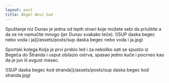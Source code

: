 ```yaml
---
layout: post
title: Begeč Novi Sad
---
```


Spuštanje niz Dunav je jedna od lepih stvari koje možete sebi da priuštite a da
se ne namučite mnogo (jer Dunav svakako teče).
![SUP daska begec nebo voda i ja](/assets/posts/sup daska begec nebo voda i ja.jpg)

Sportski kolega Kolja je prvi probio led i za nekoliko sati se spustio iz Begeča
do Štranda i usput obilazio ostrva, spasao jedno kuče i pocrneo kao da je jun
ili avgust mesec.


![SUP daska begec kod stranda](/assets/posts/sup daska begec kod stranda.jpg)

